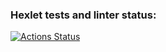 ### Hexlet tests and linter status:
[![Actions Status](https://github.com/Marina-SV/js-react-developer-project-12/actions/workflows/hexlet-check.yml/badge.svg)](https://github.com/Marina-SV/js-react-developer-project-12/actions)